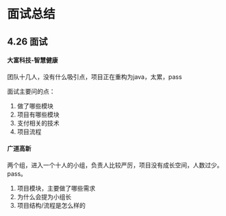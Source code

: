 # 面试总结

## 4.26 面试

#### 大富科技-智慧健康

团队十几人，没有什么吸引点，项目正在重构为java，太累，pass

面试主要问的点：

1. 做了哪些模块
2. 项目有哪些模块
3. 支付相关的技术
4. 项目流程



#### 广道高新

两个组，进入一个十人的小组，负责人比较严厉，项目没有成长空间，人数过少。pass。

1. 项目模块，主要做了哪些需求
2. 为什么会提为小组长
3. 项目结构/流程是怎么样的